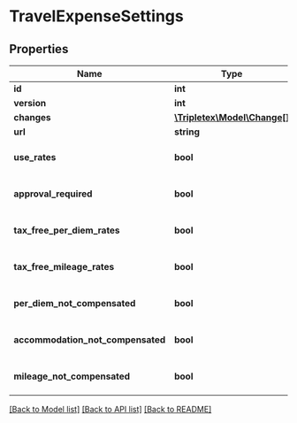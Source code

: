 # TravelExpenseSettings

## Properties
Name | Type | Description | Notes
------------ | ------------- | ------------- | -------------
**id** | **int** |  | [optional] 
**version** | **int** |  | [optional] 
**changes** | [**\Tripletex\Model\Change[]**](Change.md) |  | [optional] 
**url** | **string** |  | [optional] 
**use_rates** | **bool** |  | [optional] [default to false]
**approval_required** | **bool** |  | [optional] [default to false]
**tax_free_per_diem_rates** | **bool** |  | [optional] [default to false]
**tax_free_mileage_rates** | **bool** |  | [optional] [default to false]
**per_diem_not_compensated** | **bool** |  | [optional] [default to false]
**accommodation_not_compensated** | **bool** |  | [optional] [default to false]
**mileage_not_compensated** | **bool** |  | [optional] [default to false]

[[Back to Model list]](../../README.md#documentation-for-models) [[Back to API list]](../../README.md#documentation-for-api-endpoints) [[Back to README]](../../README.md)

